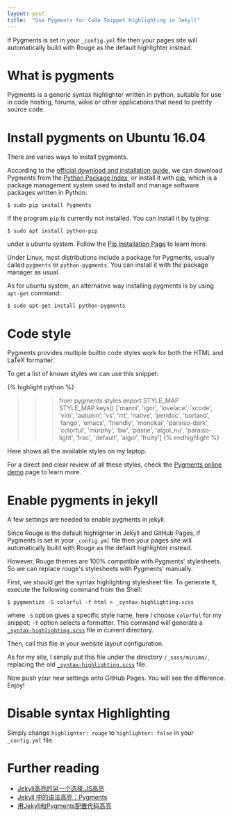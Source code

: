 ```yaml
---
layout: post
title:  "Use Pygments for Code Snippet Highlighting in Jekyll"
---
```


If Pygments is set in your `_config.yml` file then your pages site will automatically build with Rouge as the default highlighter instead.

# What is pygments

Pygments is a generic syntax highlighter written in python, suitable for use in code hosting, forums, wikis or other applications that need to prettify source code.

# Install pygments on Ubuntu 16.04

There are varies ways to install pygments.

According to the [official download and installation guide](http://pygments.org/download/), we can download Pygments from the [Python Package Index](https://pypi.python.org/pypi/Pygments), or install it with [pip](https://pip.pypa.io/en/stable/), which is a package management system used to install and manage software packages written in Python:

```shell
$ sudo pip install Pygments
```

If the program `pip` is currently not installed. You can install it by typing:

```shell
$ sudo apt install python-pip
```

under a ubuntu system. Follow the [Pip Installation Page](https://pip.pypa.io/en/stable/installing/#installation) to learn more.

Under Linux, most distributions include a package for Pygments, usually called `pygments` or `python-pygments`. You can install it with the package manager as usual.

As for ubuntu system, an alternative way installing pygments is by using `apt-get` command:

```shell
$ sudo apt-get install python-pygments
```

# Code style

Pygments provides multiple builtin code styles work for both the HTML and LaTeX formatter.

To get a list of known styles we can use this snippet:

{% highlight python %}
>>> from pygments.styles import STYLE_MAP
>>> STYLE_MAP.keys()
['manni', 'igor', 'lovelace', 'xcode', 'vim', 'autumn', 'vs', 'rrt', 'native', 'perldoc', 'borland', 'tango', 'emacs', 'friendly', 'monokai', 'paraiso-dark', 'colorful', 'murphy', 'bw', 'pastie', 'algol_nu', 'paraiso-light', 'trac', 'default', 'algol', 'fruity']
{% endhighlight %}

Here shows all the available styles on my laptop.

For a direct and clear review of all these styles, check the [Pygments online demo](http://pygments.org/demo/) page to learn more.

# Enable pygments in jekyll

A few settings are needed to enable pygments in jekyll.

Since Rouge is the default highlighter in Jekyll and GitHub Pages, if Pygments is set in your `_config.yml` file then your pages site will automatically build with Rouge as the default highlighter instead.

However, Rouge themes are 100% compatible with Pygments' stylesheets. So we can replace rouge's stylesheets with Pygments' manually.

First, we should get the syntax highlighting stylesheet file. To generate  it, execute the following command from the Shell:

```shell
$ pygmentize -S colorful -f html > _syntax-highlighting.scss
```

where `-S` option gives a specific style name, here I choose `colorful` for my snippet; `-f` option selects a formatter. This command will generate a [`_syntax-highlighting.scss`](https://github.com/lyk6756/lyk6756.github.io/blob/master/_sass/minima/_syntax-highlighting.scss) file in current directory.

Then, call this file in your website layout configuration.

As for my site, I simply put this file under the directory `/_sass/minima/`, replacing the old [`_syntax-highlighting.scss`](https://github.com/jekyll/minima/blob/master/_sass/minima/_syntax-highlighting.scss) file.

Now push your new settings onto GitHub Pages. You will see the difference. Enjoy!

# Disable syntax Highlighting

Simply change `highlighter: rouge` to `highlighter: false` in your `_config.yml` file.

# Further reading

* [Jekyll高亮的另一个选择:JS高亮](https://ruby-china.org/topics/6168)
* [Jekyll 中的语法高亮：Pygments](http://havee.me/internet/2013-08/support-pygments-in-jekyll.html)
* [用Jekyll和Pygments配置代码高亮](http://zyzhang.github.io/blog/2012/08/31/highlight-with-Jekyll-and-Pygments/)

